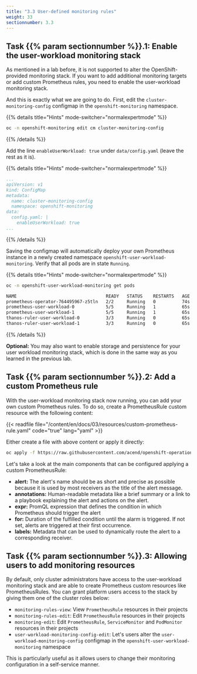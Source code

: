 ```yaml
---
title: "3.3 User-defined monitoring rules"
weight: 33
sectionnumber: 3.3
---
```


## Task {{% param sectionnumber %}}.1: Enable the user-workload monitoring stack

As mentioned in a lab before, it is not supported to alter the OpenShift-provided monitoring stack. If you want to add additional monitoring targets or add custom Prometheus rules, you need to enable the user-workload monitoring stack.

And this is exactly what we are going to do. First, edit the `cluster-monitoring-config` configmap in the `openshift-monitoring` namespace.

{{% details title="Hints" mode-switcher="normalexpertmode" %}}

```bash
oc -n openshift-monitoring edit cm cluster-monitoring-config
```

{{% /details %}}

Add the line `enableUserWorkload: true` under `data/config.yaml` (leave the rest as it is).

{{% details title="Hints" mode-switcher="normalexpertmode" %}}

```yaml
...
apiVersion: v1
kind: ConfigMap
metadata:
  name: cluster-monitoring-config
  namespace: openshift-monitoring
data:
  config.yaml: |
    enableUserWorkload: true
...
```

{{% /details %}}

Saving the configmap will automatically deploy your own Prometheus instance in a newly created namespace `openshift-user-workload-monitoring`.
Verify that all pods are in state `Running`.

{{% details title="Hints" mode-switcher="normalexpertmode" %}}

```bash
oc -n openshift-user-workload-monitoring get pods
```

```bash
NAME                                  READY   STATUS    RESTARTS   AGE
prometheus-operator-764495967-z5tln   2/2     Running   0          74s
prometheus-user-workload-0            5/5     Running   1          65s
prometheus-user-workload-1            5/5     Running   1          65s
thanos-ruler-user-workload-0          3/3     Running   0          65s
thanos-ruler-user-workload-1          3/3     Running   0          65s
```

{{% /details %}}

**Optional:** You may also want to enable storage and persistence for your user workload monitoring stack, which is done in the same way as you learned in the previous lab.


## Task {{% param sectionnumber %}}.2: Add a custom Prometheus rule

With the user-workload monitoring stack now running, you can add your own custom Prometheus rules. To do so, create a PrometheusRule custom resource with the following content:

{{< readfile file="/content/en/docs/03/resources/custom-prometheus-rule.yaml" code="true" lang="yaml" >}}

Either create a file with above content or apply it directly:

```bash
oc apply -f https://raw.githubusercontent.com/acend/openshift-operations-training/main/content/en/docs/03/resources/custom-prometheus-rule.yaml
```

Let's take a look at the main components that can be configured applying a custom PrometheusRule:

* **alert:** The alert's name should be as short and precise as possible because it is used by most receivers as the title of the alert message.
* **annotations:** Human-readable metadata like a brief summary or a link to a playbook explaining the alert and actions on the alert.
* **expr:** PromQL expression that defines the condition in which Prometheus should trigger the alert
* **for:** Duration of the fulfilled condition until the alarm is triggered. If not set, alerts are triggered at their first occurrence.
* **labels:** Metadata that can be used to dynamically route the alert to a corresponding receiver.


## Task {{% param sectionnumber %}}.3: Allowing users to add monitoring resources

By default, only cluster administrators have access to the user-workload monitoring stack and are able to create Prometheus custom resources like PrometheusRules. You can grant platform users access to the stack by giving them one of the cluster roles below:

* `monitoring-rules-view`: View `PrometheusRule` resources in their projects
* `monitoring-rules-edit`: Edit `PrometheusRule` resources in their projects
* `monitoring-edit`: Edit `PrometheusRule`, `ServiceMonitor` and `PodMonitor` resources in their projects
* `user-workload-monitoring-config-edit`: Let's users alter the `user-workload-monitoring-config` configmap in the `openshift-user-workload-monitoring` namespace

This is particularly useful as it allows users to change their monitoring configuration in a self-service manner.
